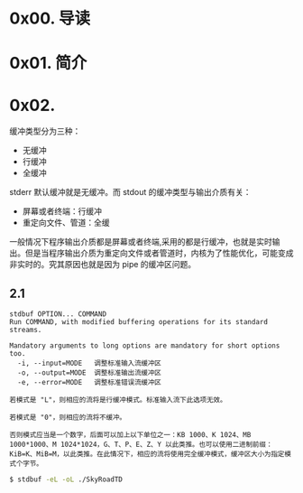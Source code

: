 # 0x00. 导读

# 0x01. 简介

# 0x02. 

缓冲类型分为三种：
- 无缓冲
- 行缓冲
- 全缓冲

stderr 默认缓冲就是无缓冲。而 stdout 的缓冲类型与输出介质有关：
- 屏幕或者终端：行缓冲
- 重定向文件、管道：全缓

一般情况下程序输出介质都是屏幕或者终端,采用的都是行缓冲，也就是实时输出。但是当程序输出介质为重定向文件或者管道时，内核为了性能优化，可能变成非实时的。究其原因也就是因为 pipe 的缓冲区问题。

## 2.1 

```
stdbuf OPTION... COMMAND
Run COMMAND, with modified buffering operations for its standard streams.

Mandatory arguments to long options are mandatory for short options too.
  -i, --input=MODE   调整标准输入流缓冲区
  -o, --output=MODE  调整标准输出流缓冲区
  -e, --error=MODE   调整标准错误流缓冲区

若模式是 "L"，则相应的流将是行缓冲模式。标准输入流下此选项无效。

若模式是 "0"，则相应的流将不缓冲。

否则模式应当是一个数字，后面可以加上以下单位之一：KB 1000、K 1024、MB 1000*1000、M 1024*1024，G、T、P、E、Z、Y 以此类推。也可以使用二进制前缀：KiB=K、MiB=M，以此类推。在此情况下，相应的流将使用完全缓冲模式，缓冲区大小为指定模式个字节。
```

```bash
$ stdbuf -eL -oL ./SkyRoadTD
```